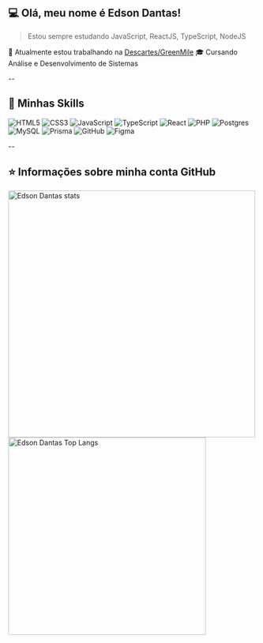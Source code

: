 ## 💻 Olá, meu nome é <strong>Edson Dantas!</strong>

>  Estou sempre estudando JavaScript, ReactJS, TypeScript, NodeJS

🔭 Atualmente estou trabalhando na [Descartes/GreenMile](https://greenmile.com/)
🎓 Cursando Análise e Desenvolvimento de Sistemas

--

## 🚀 Minhas Skills

![HTML5](https://img.shields.io/badge/html5-%23E34F26.svg?style=for-the-badge&logo=html5&logoColor=white)
![CSS3](https://img.shields.io/badge/css3-%231572B6.svg?style=for-the-badge&logo=css3&logoColor=white)
![JavaScript](https://img.shields.io/badge/javascript-%23323330.svg?style=for-the-badge&logo=javascript&logoColor=%23F7DF1E)
![TypeScript](https://img.shields.io/badge/typescript-%23007ACC.svg?style=for-the-badge&logo=typescript&logoColor=white)
![React](https://img.shields.io/badge/react-%2320232a.svg?style=for-the-badge&logo=react&logoColor=%2361DAFB)
![PHP](https://img.shields.io/badge/php-%23777BB4.svg?style=for-the-badge&logo=php&logoColor=white)
![Postgres](https://img.shields.io/badge/postgres-%23316192.svg?style=for-the-badge&logo=postgresql&logoColor=white)
![MySQL](https://img.shields.io/badge/mysql-%2300f.svg?style=for-the-badge&logo=mysql&logoColor=white)
![Prisma](https://img.shields.io/badge/Prisma-3982CE?style=for-the-badge&logo=Prisma&logoColor=white)
![GitHub](https://img.shields.io/badge/github-%23121011.svg?style=for-the-badge&logo=github&logoColor=white)
![Figma](https://img.shields.io/badge/figma-%23F24E1E.svg?style=for-the-badge&logo=figma&logoColor=white)

--

## ⭐ Informações sobre minha conta GitHub

<img width="500em" src="https://github-readme-stats.vercel.app/api?username=edson-dantass&show_icons=true&theme=tokyonight" alt="Edson Dantas stats"/>
<img width="400em" src="https://github-readme-stats.vercel.app/api/top-langs/?username=edson-dantass&layout=compact&theme=tokyonight)](https://github.com/anuraghazra/github-readme-stats" alt="Edson Dantas Top Langs"/>
